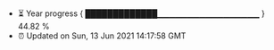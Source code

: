 - ⏳ Year progress { █████████████▁▁▁▁▁▁▁▁▁▁▁▁▁▁▁▁▁ } 44.82 %
- ⏰ Updated on Sun, 13 Jun 2021 14:17:58 GMT


